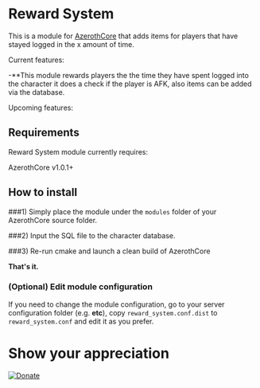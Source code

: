 # Reward System

This is a module for [AzerothCore](http://www.azerothcore.org) that adds items for players that have stayed logged in the x amount of time.

Current features:

-**This module rewards players the the time they have spent logged into the character it does a check if the player is AFK, also items can be added via the database.

Upcoming features:


## Requirements

Reward System module currently requires:

AzerothCore v1.0.1+

## How to install

###1) Simply place the module under the `modules` folder of your AzerothCore source folder.

###2) Input the SQL file to the character database.

###3) Re-run cmake and launch a clean build of AzerothCore

**That's it.**

### (Optional) Edit module configuration

If you need to change the module configuration, go to your server configuration folder (e.g. **etc**), copy `reward_system.conf.dist` to `reward_system.conf` and edit it as you prefer.


# Show your appreciation
[![Donate](https://img.shields.io/badge/Donate-PayPal-green.svg)](https://www.paypal.com/cgi-bin/webscr?cmd=_s-xclick&hosted_button_id=SBJFTAJKUNEXC)



